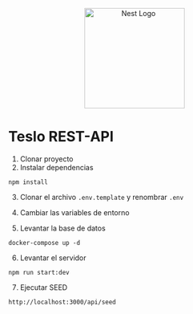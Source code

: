 <p align="center">
  <a href="http://nestjs.com/" target="blank"><img src="https://nestjs.com/img/logo-small.svg" width="200" alt="Nest Logo" /></a>
</p>

[circleci-image]: https://img.shields.io/circleci/build/github/nestjs/nest/master?token=abc123def456
[circleci-url]: https://circleci.com/gh/nestjs/nest

# Teslo REST-API

1. Clonar proyecto
2. Instalar dependencias
```
npm install
```
3. Clonar el archivo ```.env.template``` y renombrar ```.env```
4. Cambiar las variables de entorno

5.  Levantar la base de datos
```
docker-compose up -d
```
6. Levantar el servidor
```
npm run start:dev
```

7. Ejecutar SEED
```
http://localhost:3000/api/seed
```

